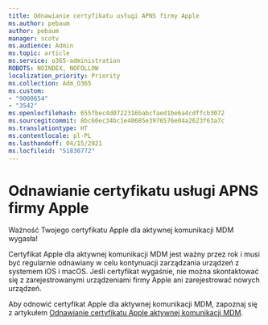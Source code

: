 ```yaml
---
title: Odnawianie certyfikatu usługi APNS firmy Apple
ms.author: pebaum
author: pebaum
manager: scotv
ms.audience: Admin
ms.topic: article
ms.service: o365-administration
ROBOTS: NOINDEX, NOFOLLOW
localization_priority: Priority
ms.collection: Adm_O365
ms.custom:
- "9000654"
- "3542"
ms.openlocfilehash: 655fbec4d0722316babcfaed1be6a4cdffcb3072
ms.sourcegitcommit: 8bc60ec34bc1e40685e3976576e04a2623f63a7c
ms.translationtype: HT
ms.contentlocale: pl-PL
ms.lasthandoff: 04/15/2021
ms.locfileid: "51830772"
---
```

# <a name="renew-apple-apns-certificate"></a>Odnawianie certyfikatu usługi APNS firmy Apple

Ważność Twojego certyfikatu Apple dla aktywnej komunikacji MDM wygasła!

Certyfikat Apple dla aktywnej komunikacji MDM jest ważny przez rok i musi być regularnie odnawiany w celu kontynuacji zarządzania urządzeń z systemem iOS i macOS. Jeśli certyfikat wygaśnie, nie można skontaktować się z zarejestrowanymi urządzeniami firmy Apple ani zarejestrować nowych urządzeń.

Aby odnowić certyfikat Apple dla aktywnej komunikacji MDM, zapoznaj się z artykułem [Odnawianie certyfikatu Apple aktywnej komunikacji MDM](https://docs.microsoft.com/intune/enrollment/apple-mdm-push-certificate-get#renew-apple-mdm-push-certificate).
